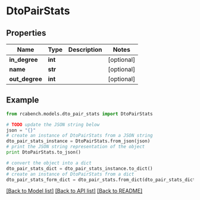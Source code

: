 # DtoPairStats


## Properties

Name | Type | Description | Notes
------------ | ------------- | ------------- | -------------
**in_degree** | **int** |  | [optional] 
**name** | **str** |  | [optional] 
**out_degree** | **int** |  | [optional] 

## Example

```python
from rcabench.models.dto_pair_stats import DtoPairStats

# TODO update the JSON string below
json = "{}"
# create an instance of DtoPairStats from a JSON string
dto_pair_stats_instance = DtoPairStats.from_json(json)
# print the JSON string representation of the object
print DtoPairStats.to_json()

# convert the object into a dict
dto_pair_stats_dict = dto_pair_stats_instance.to_dict()
# create an instance of DtoPairStats from a dict
dto_pair_stats_form_dict = dto_pair_stats.from_dict(dto_pair_stats_dict)
```
[[Back to Model list]](../README.md#documentation-for-models) [[Back to API list]](../README.md#documentation-for-api-endpoints) [[Back to README]](../README.md)


